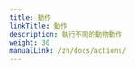 ```yaml
---
title: 動作
linkTitle: 動作
description: 執行不同的動物動作
weight: 30
manualLink: /zh/docs/actions/
---
```

<script>
  window.location.href = "/zh/docs/actions/";
</script>
